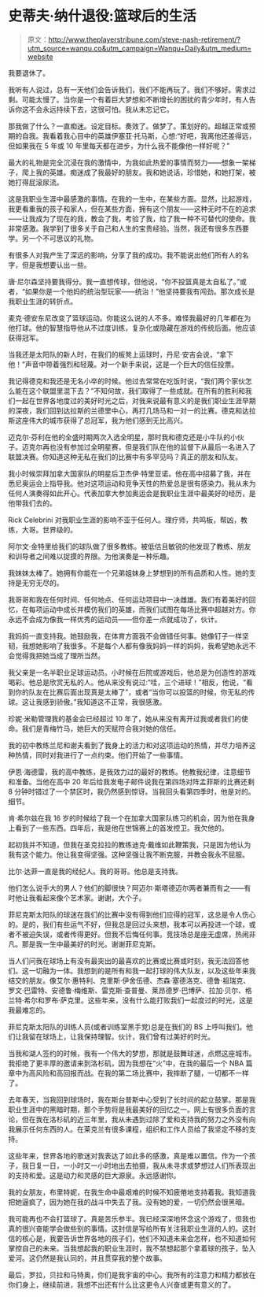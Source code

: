 # 史蒂夫·纳什退役:篮球后的生活

> 原文：<http://www.theplayerstribune.com/steve-nash-retirement/?utm_source=wanqu.co&utm_campaign=Wanqu+Daily&utm_medium=website>

我要退休了。

我听有人说过，总有一天他们会告诉我们，我们不能再玩了。我们不够好。需求过剩。可能太慢了。当你是一个有着巨大梦想和不断增长的困扰的青少年时，有人告诉你这不会永远持续下去，这很可怕。我从未忘记它。

那我做了什么？一直痴迷。设定目标。奏效了。做梦了。策划好的。超越正常或预期的自我。我看着我心目中的英雄伊塞亚·托马斯，心想:“好吧，我离他还差得远，但如果我在 5 年或 10 年里每天都在进步，为什么我不能像他一样好呢？”

最大的礼物是完全沉浸在我的激情中，为我如此热爱的事情而努力——想象一架梯子，爬上我的英雄。痴迷成了我最好的朋友。我和她说话，珍惜她，和她打架，被她打得屁滚尿流。

这是我职业生涯中最感激的事情。在我的一生中，在某些方面。显然，比起游戏，我更看重我的孩子和家人，但在某些方面，拥有这个朋友——这种无时不在的追求——让我成为了现在的我，教会了我，考验了我，给了我一种不可替代的使命。我非常感激。我学到了很多关于自己和人生的宝贵经验。当然，我还有很多东西要学。另一个不可思议的礼物。

有很多人对我产生了深远的影响，分享了我的成功。我不能说出他们所有人的名字，但是我想要认出一些。

唐·尼尔森坚持要我得分。我一直想传球，但他说，“你不投篮真是太自私了。”或者，“如果你是一个他妈的统治型玩家——统治！”他坚持要我有闯劲。那次成长是我职业生涯的转折点。

麦克·德安东尼改变了篮球运动。你能这么说的人不多。难怪我最好的几年都在为他打球。他的智慧指导他从不过度训练，复杂化或隐藏在游戏的传统后面。他应该获得冠军。

当我还是太阳队的新人时，在我们的板凳上运球时，丹尼·安吉会说，“拿下他！”声音中带着强烈和轻蔑。对一个新手来说，这是一个巨大的信任投票。

我记得德克和我还是无名小卒的时候。他过去常常在吃饭时说，“我们两个家伙怎么能在这个联盟里混下去？”不知何故，我们取得了一些成就。在所有的胜利和我们一起在世界各地度过的美好时光之后，对我来说最有意义的是我们职业生涯早期的深夜，我们回到达拉斯的兰德里中心，再打几场马和一对一的比赛。德克和达拉斯这座伟大的城市获得了总冠军，我为他们感到无比高兴。

迈克尔·芬利在他的全盛时期两次入选全明星，那时我和德克还是小牛队的小伙子。迈克尔再也没有参加过全明星赛，但是我们队在他的监督下从最后一名进入了联盟决赛。你知道这种无私在我们的比赛中有多罕见吗？真正的朋友和队友。

我小时候崇拜加拿大国家队的明星后卫杰伊·特里亚诺。他在高中招募了我，并在悉尼奥运会上指导我。他对这项运动和竞争天性的热爱总是很有感染力。我从未为任何人演奏得如此开心。代表加拿大参加奥运会是我职业生涯中最美好的经历，是他带我们去的。

Rick Celebrini 对我职业生涯的影响不亚于任何人。理疗师，共鸣板，帮凶，教练，大哥。世界级的。

阿尔文·金特里给我们的球队做了很多教练。被低估且敏锐的他发现了教练、朋友和训导者之间难以捉摸的界限。为他演奏是一种乐趣。

我妹妹太棒了。她拥有你能在一个兄弟姐妹身上梦想到的所有品质和人性。她的支持是无穷无尽的。

我哥哥和我在任何时间、任何地点、任何运动项目中一决雌雄。我们有着美好的回忆，在每项运动中成长并模仿我们的英雄，而我们试图在每场比赛中超越对方。你永远不会成为像我一样优秀的运动员——但你差一点就成功了，伙计。

我妈妈一直支持我。她鼓励我，在体育方面我不会做错任何事。她像钉子一样坚韧，我想她影响了我很多。不是每个人都有像我妈妈一样的妈妈，我希望她永远不会觉得我把她当成了理所当然。

我父亲是一名半职业足球运动员。小时候在后院或游戏后，他总是为创造性的游戏喝彩。他总是欣赏无私的人。他从来没有说过:“哇，三个进球！”相反，他说，“看到你的队友在比赛后面出现真是太棒了”，或者“当你可以投篮的时候，你无私的传球。这让我感到骄傲。”我知道这不正常，我很感激。

珍妮·米勒管理我的基金会已经超过 10 年了，她从来没有离开过我或者我们的使命。我们是青梅竹马，她巨大的天赋符合我对她的信任。

我的初中教练兰尼和谢夫看到了我身上的活力和对这项运动的热情，并尽力培养这种热情，同时对我进行了一点约束。他们开始了一些事情。

伊恩·海德雷，我的高中教练，是我效力过的最好的教练。他教我纪律，注意细节和准备。当他在高中 20 年后给我发电子邮件说我在第四场对阵孟菲斯的比赛还剩 8 分钟时错过了一个禁区时，我仍然感到惊讶。当我回头看第四季时，他是对的。细节。

肯·希尔兹在我 16 岁的时候给了我一个在加拿大国家队练习的机会，因为他在我身上看到了一些东西。四年后，我是他在世锦赛上的首发控卫。我欠他的。

起初我并不知道，但我在圣克拉拉的教练迪克·戴维如此鞭策我，只是因为他认为我有这个能力。他让我变得坚强。这种坚强让我不断克服，并教会我永不屈服。

比尔·达菲一直是我的经纪人。我的哥哥。他总是支持我。

他们怎么说手大的男人？他们的脚很快？阿迈尔·斯塔德迈尔两者兼而有之——有时他让我看起来像个艺术家。谢谢，大个子。

菲尼克斯太阳队的球迷在我们的比赛中没有得到他们应得的冠军，这总是令人伤心的。是的，我们有些运气不好，但我总是回过头来想，我本可以再投进一个球，或者不被迫失误，或者传得更好。但我不后悔任何事。竞技场总是座无虚席，热闹非凡。那是我一生中最美好的时光。谢谢菲尼克斯。

当人们问我在球场上有没有最突出的最喜欢的比赛或比赛或时刻，我无法回答他们。这一切融为一体。我想到的是所有和我一起打球的伟大队友，以及这些年来我结交的朋友。像艾尔·惠特利、克里斯·伊舍伍德、杰森·塞德洛克、德鲁·祖瑞克、罗文·巴雷特、安德鲁·梅维斯、雷克斯·查普曼、莱昂德罗·巴博萨、拉加·贝尔、格兰特·希尔和罗布·萨克里。这些年来，没有什么能打败我们一起度过的时光，这是我最难忘的。

菲尼克斯太阳队的训练人员(或者训练室黑手党)总是在我们的 BS 上呼叫我们。他们让我留在球场上，让我保持理智。伙计，我们曾有过美好的时光。

当我和湖人签约的时候，我有一个伟大的梦想，那就是鼓舞球迷，点燃这座城市。我拒绝了更丰厚的邀请来到洛杉矶，因为我想在“火”中，在我的最后一个 NBA 篇章中为高风险和高回报而战。在我的第二场比赛中，我摔断了腿，一切都不一样了。

去年春天，当我回到球场时，我在斯台普斯中心受到了长时间的起立鼓掌。那是我职业生涯中的黑暗时期，那个手势将是我最美好的回忆之一。网上有很多负面的言论，但在我在洛杉矶的近三年里，我从未遇到过除了爱和支持我的努力之外没有向我展示任何东西的人。在莱克兰有很多课程，组织和工作人员给了我坚定不移的支持。

这些年来，世界各地的歌迷对我表达了如此多的感激，真是难以置信。作为一个孩子，我日复一日，一小时又一小时地出去拍摄，我从未寻求或梦想过人们所表现出的支持和爱。这是动力和灵感的巨大源泉。永远感谢你。

我的女朋友，布里特妮，在我生命中最艰难的时候不知疲倦地支持着我。我知道我把她逼疯了，因为她在我的战斗中失去了我。没有她的爱，一切仍然会很黑暗。

我可能再也不会打篮球了。真是苦乐参半。我已经深深地怀念这个游戏了，但我也真的很兴奋能学会做些别的事情。这封信是写给所有关注我职业生涯的人的。这封信的核心是，我要告诉世界各地的孩子们，他们不知道未来会怎样，也不知道如何掌控自己的未来。当我想起我的职业生涯时，我不禁想起那个拿着球的孩子，坠入爱河。这仍然是我认同的，并且贯穿我的整个故事。

最后，罗拉，贝拉和马特奥，你们是我宇宙的中心。我所有的注意力和精力都放在你们身上，继续前进，我想不出还有什么比这更令人兴奋或更有意义的了。